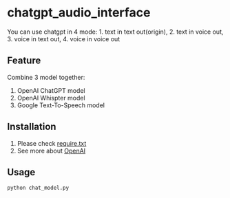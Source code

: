 # chatgpt_audio_interface
You can use chatgpt in 4 mode:  1. text in text out(origin),  2. text in voice out,  3. voice in text out,  4. voice in voice out

## Feature
Combine 3 model together:
1. OpenAI ChatGPT model
2. OpenAI Whispter model
3. Google Text-To-Speech model

## Installation
1. Please check [require.txt](require.txt)
2. See more about [OpenAI](https://github.com/openai/openai-python)

## Usage
```
python chat_model.py
```